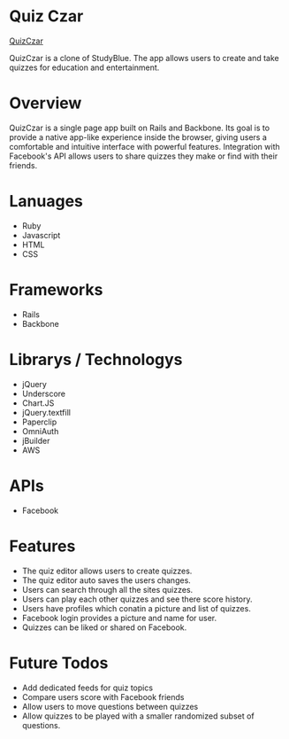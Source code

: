 # Quiz Czar

[QuizCzar][link]

[link]: http://quizczar.io

QuizCzar is a clone of StudyBlue. The app allows users to create  and take quizzes for education and entertainment.

# Overview
QuizCzar is a single page app built on Rails and Backbone. Its goal is to provide a native app-like experience inside the browser, giving users a comfortable and intuitive interface with  powerful features. Integration with Facebook's API allows users to share quizzes they make or find with their friends.

# Lanuages

* Ruby
* Javascript
* HTML
* CSS

# Frameworks

* Rails
* Backbone

# Librarys / Technologys

* jQuery
* Underscore
* Chart.JS
* jQuery.textfill
* Paperclip
* OmniAuth
* jBuilder
* AWS


# APIs

* Facebook

# Features

* The quiz editor allows users to create quizzes.
* The quiz editor auto saves the users changes.
* Users can search through all the sites quizzes.
* Users can play each other quizzes and see there score history.
* Users have profiles which conatin a picture and list of quizzes.
* Facebook login provides a picture and name for user.
* Quizzes can be liked or shared on Facebook.

# Future Todos

* Add dedicated feeds for quiz topics
* Compare users score with Facebook friends
* Allow users to move questions between quizzes
* Allow quizzes to be played with a smaller randomized subset of questions.
